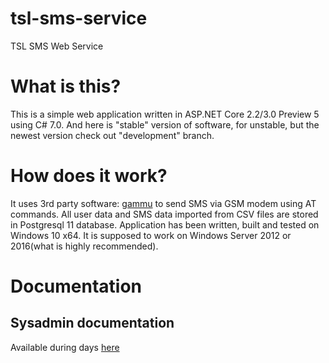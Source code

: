 # tsl-sms-service
TSL SMS Web Service

# What is this?

This is a simple web application written in ASP.NET Core 2.2/3.0 Preview 5 using C# 7.0. And here is "stable" version of software, for unstable, but the newest version check out "development" branch.

# How does it work?

It uses 3rd party software: [gammu](https://wammu.eu/gammu/) to send SMS via GSM modem using AT commands.
All user data and SMS data imported from CSV files are stored in Postgresql 11 database. 
Application has been written, built and tested on Windows 10 x64. It is supposed to work on Windows Server 2012 or 2016(what is highly recommended).

# Documentation

## Sysadmin documentation

Available during days [here](https://me.lukas-bownik.net/File/PermanentDownload?id=_WOclHytuIBaS1IlYnIxA82DugB2kcaZv4CqGpZMsws-)
